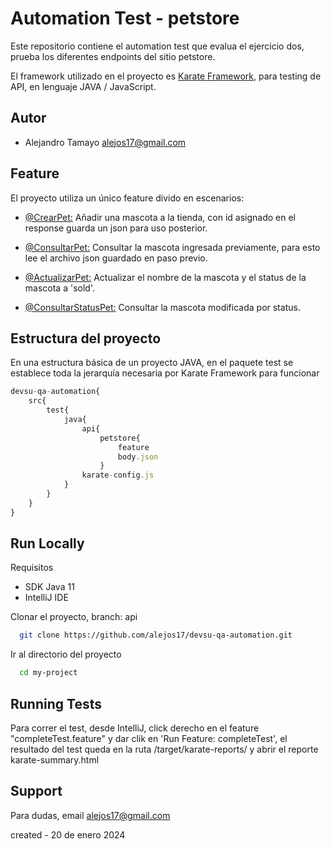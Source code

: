 
# Automation Test - petstore

Este repositorio contiene el automation test que evalua el ejercicio dos, prueba los diferentes endpoints del sitio petstore.

El framework utilizado en el proyecto es [Karate Framework](https://github.com/karatelabs/karate), para testing de API, en lenguaje JAVA / JavaScript. 

## Autor

- Alejandro Tamayo [alejos17@gmail.com]()

## Feature

El proyecto utiliza un único feature divido en escenarios:

- [@CrearPet:]() Añadir una mascota a la tienda, con id asignado en el response guarda un json para uso posterior.

- [@ConsultarPet:]() Consultar la mascota ingresada previamente, para esto lee el archivo json guardado en paso previo.

- [@ActualizarPet:]() Actualizar el nombre de la mascota y el status de la mascota a 'sold'.

- [@ConsultarStatusPet:]() Consultar la mascota modificada por status.

## Estructura del proyecto

En una estructura básica de un proyecto JAVA, en el paquete test se establece toda la jerarquía necesaria por Karate Framework para funcionar

```javascript
devsu-qa-automation{
    src{
        test{
            java{
                api{
                    petstore{
                        feature
                        body.json
                    }
                karate-config.js
            }
        }
    }
}
```

## Run Locally

Requisitos
- SDK Java 11
- IntelliJ IDE

Clonar el proyecto, branch: api

```bash
  git clone https://github.com/alejos17/devsu-qa-automation.git
```

Ir al directorio del proyecto

```bash
  cd my-project
```


## Running Tests

Para correr el test, desde IntelliJ, click derecho en el feature "completeTest.feature" y dar clik en 'Run Feature: completeTest', el resultado del test queda en la ruta /target/karate-reports/ y abrir el reporte karate-summary.html

## Support

Para dudas, email alejos17@gmail.com

created - 20 de enero 2024

